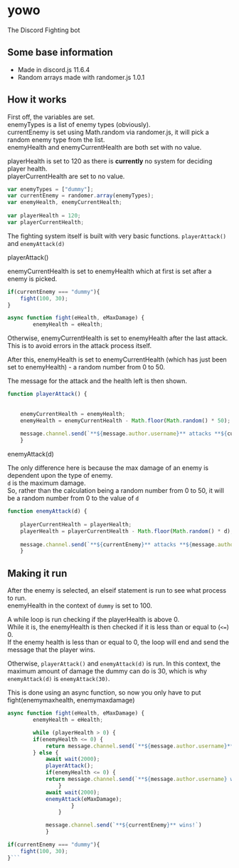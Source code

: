 # yowo
The Discord Fighting bot <br>

## Some base information
- Made in discord.js 11.6.4
- Random arrays made with randomer.js 1.0.1

## How it works
First off, the variables are set. <br>
enemyTypes is a list of enemy types (obviously). <br>
currentEnemy is set using Math.random via randomer.js, it will pick a random enemy type from the list. <br>
enemyHealth and enemyCurrentHealth are both set with no value. <br>

playerHealth is set to 120 as there is __currently__ no system for deciding player health. <br>
playerCurrentHealth are set to no value.

```js
var enemyTypes = ["dummy"];
var currentEnemy = randomer.array(enemyTypes);
var enemyHealth, enemyCurrentHealth;
            
var playerHealth = 120;
var playerCurrentHealth;
```


The fighting system itself is built with very basic functions.
`playerAttack()` and `enemyAttack(d)`

playerAttack()

enemyCurrentHealth is set to enemyHealth which at first is set after a enemy is picked.


```js
if(currentEnemy === "dummy"){
    fight(100, 30);
}
```

```js
async function fight(eHealth, eMaxDamage) {
        enemyHealth = eHealth;
```

Otherwise, enemyCurrentHealth is set to enemyHealth after the last attack. <br>
This is to avoid errors in the attack process itself.

After this, enemyHealth is set to enemyCurrentHealth (which has just been set to enemyHealth) - a random number from 0 to 50.

The message for the attack and the health left is then shown.


```js
function playerAttack() {
            
                
    enemyCurrentHealth = enemyHealth;
    enemyHealth = enemyCurrentHealth - Math.floor(Math.random() * 50);
                
    message.channel.send(`**${message.author.username}** attacks **${currentEnemy}**!\n${currentEnemy}\'s health is now ${enemyHealth}`);
    }
```

enemyAttack(d)

The only difference here is because the max damage of an enemy is dependent upon the type of enemy. <br>
`d` is the maximum damage. <br>
So, rather than the calculation being a random number from 0 to 50, it will be a random number from 0 to the value of `d`

```js
function enemyAttack(d) {
                
    playerCurrentHealth = playerHealth;
    playerHealth = playerCurrentHealth - Math.floor(Math.random() * d);
                
    message.channel.send(`**${currentEnemy}** attacks **${message.author.username}**!\n${message.author.username}\'s health is now ${playerHealth}`);
    }
```

## Making it run

After the enemy is selected, an elseif statement is run to see what process to run. <br>
enemyHealth in the context of `dummy` is set to 100.

A while loop is run checking if the playerHealth is above 0. <br>
While it is, the enemyHealth is then checked if it is less than or equal to (`<=`) 0. <br>
If the enemy health is less than or equal to 0, the loop will end and send the message that the player wins. <br>

Otherwise, `playerAttack()` and `enemyAttack(d)` is run.
In this context, the maximum amount of damage the dummy can do is 30, which is why `enemyAttack(d)` is `enemyAttack(30)`. <br>

This is done using an async function, so now you only have to put fight(enemymaxhealth, enemymaxdamage)<br>

```js
async function fight(eHealth, eMaxDamage) {
        enemyHealth = eHealth;

        while (playerHealth > 0) {
        if(enemyHealth <= 0) {
            return message.channel.send(`**${message.author.username}** wins!`);
        } else {
            await wait(2000);
            playerAttack();
            if(enemyHealth <= 0) {
            return message.channel.send(`**${message.author.username} wins!**`);
                }
            await wait(2000);
            enemyAttack(eMaxDamage);
                    }
                }

            message.channel.send(`**${currentEnemy}** wins!`)
            }
```

```js
if(currentEnemy === "dummy"){
    fight(100, 30);
}```